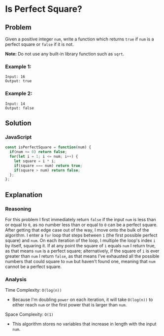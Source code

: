 # Is Perfect Square?
## Problem
Given a positive integer `num`, write a function which returns `true` if `num` is a perfect square or `false` if it is not.

**Note:** Do not use any built-in library function such as `sqrt`.

### Example 1:
```
Input: 16
Output: true
```

### Example 2:
```
Input: 14
Output: false
```

## Solution
### JavaScript
```javascript
const isPerfectSquare = function(num) {
  if(num <= 0) return false;
  for(let i = 1; i <= num; i++) {
    let square = i * i;
    if(square === num) return true;
    if(square > num) return false;
  };
};
```

## Explanation
### Reasoning
For this problem I first immediately return `false` if the input `num` is less than or equal to `0`, as no number less than or equal to `0` can be a perfect square. After getting that edge case out of the way, I move onto the bulk of the algorithm. I enter a `for` loop that steps between `1` (the first possible perfect square) and `num`. On each iteration of the loop, I multiple the loop's index `i` by itself, squaring it. If at any point the square of `i` equals `num` I return true, as that means `num` is a perfect square; alternatively, if the square of `i` is ever greater than `num` I return `false`, as that means I've exhausted all the possible numbers that could square to `num` but haven't found one, meaning that `num` cannot be a perfect square.

### Analysis
Time Complexity: `O(log(n))`
* Because I'm doubling `power` on each iteration, it will take `O(log(n))` to either reach `num` or the first power that is larger than `num`.

Space Complexity: `O(1)`
* This algorithm stores no variables that increase in length with the input `num`.
